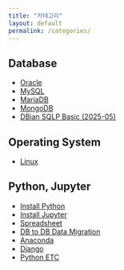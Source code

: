 ```yaml
---
title: "카테고리"
layout: default
permalink: /categories/
---
```


<div style="max-width: 800px; margin: 0 auto;">

## Database 
- [Oracle](/categories/Database/Oracle)
- [MySQL](/categories/Database/MySQL)
- [MariaDB](/categories/Database/MariaDB)
- [MongoDB](/categories/Database/MariaDB)
- [DBian SQLP Basic (2025-05)](/categories/Database/MariaDB)

## Operating System 
- [Linux](/categories/OS/Linux/)

## Python, Jupyter
- [Install Python](/categories/App/Python/Install)
- [Install Jupyter](/categories/App/Python/Jupyter/Install)
- [Spreadsheet](/categories/App/Python/Spreadsheet)
- [DB to DB Data Migration](/categories/App/Python/Migration)
- [Anaconda](/categories/App/Python/Anaconda)
- [Django](/categories/App/Python/Django)
- [Python ETC](/categories/App/Python/Etc)

</div>
